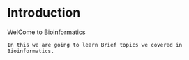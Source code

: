 # Introduction

WelCome to Bioinformatics

```{note}
In this we are going to learn Brief topics we covered in Bioinformatics.

```